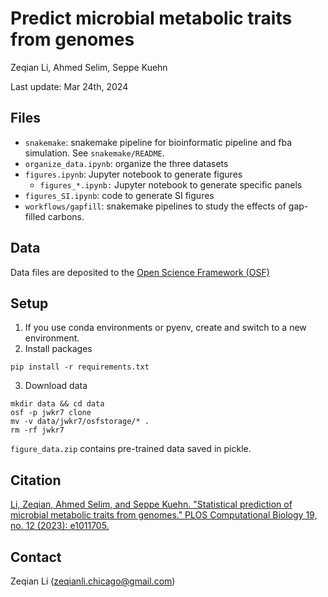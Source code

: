 # Predict microbial metabolic traits from genomes

Zeqian Li, Ahmed Selim, Seppe Kuehn

Last update: Mar 24th, 2024

## Files

- `snakemake`: snakemake pipeline for bioinformatic pipeline and fba simulation. See `snakemake/README`.
- `organize_data.ipynb`: organize the three datasets
- `figures.ipynb`: Jupyter notebook to generate figures
    - `figures_*.ipynb:` Jupyter notebook to generate specific panels
- `figures_SI.ipynb`: code to generate SI figures
- `workflows/gapfill`: snakemake pipelines to study the effects of gap-filled carbons. 

## Data

Data files are deposited to the [Open Science Framework (OSF)](https://osf.io/jwkr7/)

## Setup

1. If you use conda environments or pyenv, create and switch to a new environment. 
2. Install packages
```
pip install -r requirements.txt
```
3. Download data
```
mkdir data && cd data
osf -p jwkr7 clone
mv -v data/jwkr7/osfstorage/* .
rm -rf jwkr7
```

`figure_data.zip` contains pre-trained data saved in pickle. 

## Citation

[Li, Zeqian, Ahmed Selim, and Seppe Kuehn. "Statistical prediction of microbial metabolic traits from genomes." PLOS Computational Biology 19, no. 12 (2023): e1011705.](https://journals.plos.org/ploscompbiol/article?id=10.1371/journal.pcbi.1011705)

## Contact 

Zeqian Li (zeqianli.chicago@gmail.com)

